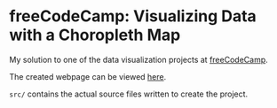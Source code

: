 # freeCodeCamp: Visualizing Data with a Choropleth Map

My solution to one of the data visualization projects at [freeCodeCamp](https://www.freecodecamp.org/).

The created webpage can be viewed [here](https://tusharabhishek.github.io/fcc-data-visualization-projects-choropleth-map/).

`src/` contains the actual source files written to create the project.
